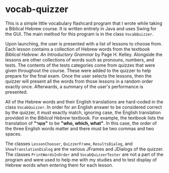 vocab-quizzer
=============
This is a simple little vocabulary flashcard program that I wrote while taking a Biblical Hebrew course.  It is written entirely in Java and uses Swing for the GUI.  The main method for this program is in the class `VocabQuizzer`.

Upon launching, the user is presented with a list of lessons to choose from. Each lesson contains a collection of Hebrew words from the textbook *Biblical Hebrew: An Introductory Grammar* by Page H. Kelley. Alongside the lessons are other collections of words such as pronouns, numbers, and tests. The contents of the tests categories come from quizzes that were given throughout the course.  These were added to the quizzer to help prepare for the final exam. Once the user selects the lessons, then the quizzer will present all the words from those lessons in a random order exactly once.  Afterwards, a summary of the user's performance is presented.

All of the Hebrew words and their English translations are hard-coded in the class `VocabQuizzer`. In order for an English answer to be considered correct by the quizzer, it must exactly match, ignoring case, the English translation provided in the *Biblical Hebrew* textbook. For example, the textbook lists the translation of **"אֲשֶׁר"** to be **"who, which, what"**. In this case, the order of the three English words matter and there must be two commas and two spaces.

The classes `LessonChooser`, `QuizzerFrame`, `ResultsDialog`, and `ShowTranslationDialog` are the various JFrames and JDialogs of the quizzer. The classes `PrintWordsInOrder` and `VocabQuizzerTester` are not a part of the program and were used to help me with my studies and to test display of Hebrew words when entering them for each lesson.
